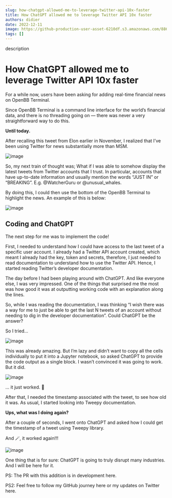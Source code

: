 ```yaml
---
slug: how-chatgpt-allowed-me-to-leverage-twitter-api-10x-faster
title: How ChatGPT allowed me to leverage Twitter API 10x faster
authors: didier
date: 2022-12-11
image: https://github-production-user-asset-6210df.s3.amazonaws.com/88618738/280552939-af9954fe-c1ff-4fc7-802a-a81c82adb86d.png
tags: []
---
```


description

<!-- truncate -->

# How ChatGPT allowed me to leverage Twitter API 10x faster

For a while now, users have been asking for adding real-time financial news on OpenBB Terminal.

Since OpenBB Terminal is a command line interface for the world’s financial data, and there is no threading going on — there was never a very straightforward way to do this.

**Until today.**

After recalling this tweet from Elon earlier in November, I realized that I’ve been using Twitter for news substantially more than MSM.

![image](https://github.com/Meg1211/my-website/assets/88618738/d7c7a808-90d6-4cea-8128-8edc95262664)

So, my next train of thought was; What if I was able to somehow display the latest tweets from Twitter accounts that I trust. In particular, accounts that have up-to-date information and usually mention the words “JUST IN” or “BREAKING”. E.g. @WatcherGuru or @unusual_whales.

By doing this, I could then use the bottom of the OpenBB Terminal to highlight the news. An example of this is below:

![image](https://github.com/Meg1211/my-website/assets/88618738/5335cbf9-eebe-44e4-8944-7284e8797abe)

## Coding and ChatGPT

The next step for me was to implement the code!

First, I needed to understand how I could have access to the last tweet of a specific user account. I already had a Twitter API account created, which meant I already had the key, token and secrets, therefore, I just needed to read documentation to understand how to use the Twitter API. Hence, I started reading Twitter’s developer documentation.

The day before I had been playing around with ChatGPT. And like everyone else, I was very impressed. One of the things that surprised me the most was how good it was at outputting working code with an explanation along the lines.

So, while I was reading the documentation, I was thinking “I wish there was a way for me to just be able to get the last N tweets of an account without needing to dig in the developer documentation”. Could ChatGPT be the answer?

So I tried…

![image](https://github.com/Meg1211/my-website/assets/88618738/dd94a0f4-20a1-4bb5-92dc-fa598fb095ac)

This was already amazing. But I’m lazy and didn’t want to copy all the cells individually to put it into a Jupyter notebook, so asked ChatGPT to provide the code output as a single block. I wasn’t convinced it was going to work. But it did.

![image](https://github.com/Meg1211/my-website/assets/88618738/4294d79a-fdaf-4593-8621-686db0dc13af)

… it just worked. 🤯

After that, I needed the timestamp associated with the tweet, to see how old it was. As usual, I started looking into Tweepy documentation.

**Ups, what was I doing again?**

After a couple of seconds, I went onto ChatGPT and asked how I could get the timestamp of a tweet using Tweepy library.

And 🪄, it worked again!!!

![image](https://github.com/Meg1211/my-website/assets/88618738/af9954fe-c1ff-4fc7-802a-a81c82adb86d)

One thing that is for sure: ChatGPT is going to truly disrupt many industries. And I will be here for it.

PS: The PR with this addition is in development here.

PS2: Feel free to follow my GitHub journey here or my updates on Twitter here.
